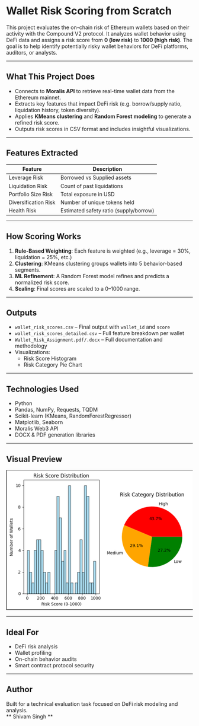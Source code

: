#  Wallet Risk Scoring from Scratch

This project evaluates the on-chain risk of Ethereum wallets based on their activity with the Compound V2 protocol. It analyzes wallet behavior using DeFi data and assigns a risk score from **0 (low risk)** to **1000 (high risk)**. The goal is to help identify potentially risky wallet behaviors for DeFi platforms, auditors, or analysts.

---

##  What This Project Does

- Connects to **Moralis API** to retrieve real-time wallet data from the Ethereum mainnet.
- Extracts key features that impact DeFi risk (e.g. borrow/supply ratio, liquidation history, token diversity).
- Applies **KMeans clustering** and **Random Forest modeling** to generate a refined risk score.
- Outputs risk scores in CSV format and includes insightful visualizations.

---

##  Features Extracted

| Feature               | Description                                 |
|-----------------------|---------------------------------------------|
| Leverage Risk         | Borrowed vs Supplied assets                 |
| Liquidation Risk      | Count of past liquidations                  |
| Portfolio Size Risk   | Total exposure in USD                       |
| Diversification Risk  | Number of unique tokens held                |
| Health Risk           | Estimated safety ratio (supply/borrow)      |

---

##  How Scoring Works

1. **Rule-Based Weighting**: Each feature is weighted (e.g., leverage = 30%, liquidation = 25%, etc.)
2. **Clustering**: KMeans clustering groups wallets into 5 behavior-based segments.
3. **ML Refinement**: A Random Forest model refines and predicts a normalized risk score.
4. **Scaling**: Final scores are scaled to a 0–1000 range.

---

##  Outputs

- `wallet_risk_scores.csv` – Final output with `wallet_id` and `score`
- `wallet_risk_scores_detailed.csv` – Full feature breakdown per wallet
- `Wallet_Risk_Assignment.pdf/.docx` – Full documentation and methodology
- Visualizations:
  - Risk Score Histogram
  - Risk Category Pie Chart

---

##  Technologies Used

- Python
- Pandas, NumPy, Requests, TQDM
- Scikit-learn (KMeans, RandomForestRegressor)
- Matplotlib, Seaborn
- Moralis Web3 API
- DOCX & PDF generation libraries

---

##  Visual Preview

![Risk Visualization](https://github.com/rajputshivamsingh510/Wallet-Risk-Analyzer/blob/3063389a75acc0b323cfef7338f2cf888b121b8f/Screenshot%202025-07-26%20162706.png)

---

##  Ideal For

- DeFi risk analysis
- Wallet profiling
- On-chain behavior audits
- Smart contract protocol security

---

##  Author

Built for a technical evaluation task focused on DeFi risk modeling and analysis.  
** Shivam Singh ** 

